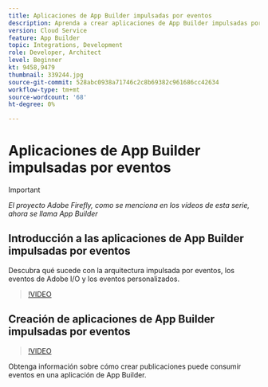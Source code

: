 ```yaml
---
title: Aplicaciones de App Builder impulsadas por eventos
description: Aprenda a crear aplicaciones de App Builder impulsadas por eventos.
version: Cloud Service
feature: App Builder
topic: Integrations, Development
role: Developer, Architect
level: Beginner
kt: 9458,9479
thumbnail: 339244.jpg
source-git-commit: 528abc0938a71746c2c8b69382c961686cc42634
workflow-type: tm+mt
source-wordcount: '68'
ht-degree: 0%

---
```



# Aplicaciones de App Builder impulsadas por eventos

>[!IMPORTANT]
>
> _El proyecto Adobe Firefly, como se menciona en los vídeos de esta serie, ahora se llama App Builder_

## Introducción a las aplicaciones de App Builder impulsadas por eventos

Descubra qué sucede con la arquitectura impulsada por eventos, los eventos de Adobe I/O y los eventos personalizados.

>[!VIDEO](https://video.tv.adobe.com/v/339244/?quality=12&learn=on)

## Creación de aplicaciones de App Builder impulsadas por eventos

>[!VIDEO](https://video.tv.adobe.com/v/339245/?quality=12&learn=on)

Obtenga información sobre cómo crear publicaciones puede consumir eventos en una aplicación de App Builder.
